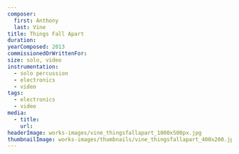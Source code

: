 ```yaml
---
composer:
  first: Anthony
  last: Vine
title: Things Fall Apart
duration:
yearComposed: 2013
commissionedOrWrittenFor:
size: solo, video
instrumentation:
  - solo percussion
  - electronics
  - video
tags:
  - electronics
  - video
media:
  - title:
    url:
headerImage: works-images/vine_thingsfallapart_1000x500px.jpg
thumbnailImage: works-images/thumbnails/vine_thingsfallapart_400x200.jpg
---
```

